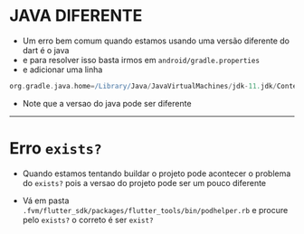 # JAVA DIFERENTE

-  Um erro bem comum quando estamos usando uma versão diferente do dart é o java
-  e para resolver isso basta irmos em `android/gradle.properties`
-  e adicionar uma linha

```gradle
org.gradle.java.home=/Library/Java/JavaVirtualMachines/jdk-11.jdk/Contents/Home
```

-  Note que a versao do java pode ser diferente

---

# Erro `exists?`

-  Quando estamos tentando buildar o projeto pode acontecer o problema do `exists?` pois a versao do projeto pode ser um pouco diferente

-  Vá em pasta `.fvm/flutter_sdk/packages/flutter_tools/bin/podhelper.rb` e procure pelo `exists?` o correto é ser `exist?`
